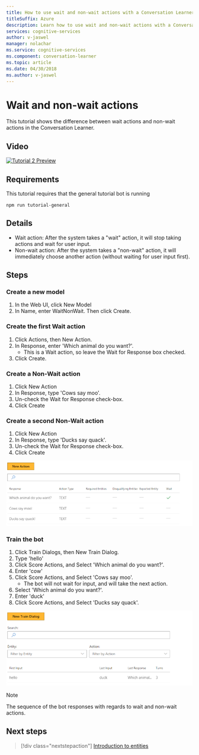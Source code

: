 ```yaml
---
title: How to use wait and non-wait actions with a Conversation Learner model - Microsoft Cognitive Services| Microsoft Docs
titleSuffix: Azure
description: Learn how to use wait and non-wait actions with a Conversation Learner model.
services: cognitive-services
author: v-jaswel
manager: nolachar
ms.service: cognitive-services
ms.component: conversation-learner
ms.topic: article
ms.date: 04/30/2018
ms.author: v-jaswel
---
```


# Wait and non-wait actions

This tutorial shows the difference between wait actions and non-wait actions in the Conversation Learner.

## Video

[![Tutorial 2 Preview](http://aka.ms/cl-tutorial-02-preview)](http://aka.ms/blis-tutorial-02)

## Requirements
This tutorial requires that the general tutorial bot is running

	npm run tutorial-general

## Details

- Wait action: After the system takes a "wait" action, it will stop taking actions and wait for user input.
- Non-wait action: After the system takes a "non-wait" action, it will immediately choose another action (without waiting for user input first).

## Steps

### Create a new model

1. In the Web UI, click New Model
2. In Name, enter WaitNonWait. Then click Create.

### Create the first Wait action

1. Click Actions, then New Action.
2. In Response, enter 'Which animal do you want?'.
	- This is a Wait action, so leave the Wait for Response box checked.
3. Click Create.

### Create a Non-Wait action

1. Click New Action
2. In Response, type 'Cows say moo'.
3. Un-check the Wait for Response check-box.
4. Click Create

### Create a second Non-Wait action

1. Click New Action
2. In Response, type 'Ducks say quack'.
3. Un-check the Wait for Response check-box.
4. Click Create

![](../media/tutorial2_actions.PNG)

### Train the bot

1. Click Train Dialogs, then New Train Dialog.
2. Type 'hello'
3. Click Score Actions, and Select 'Which animal do you want?'.
4. Enter 'cow'
5. Click Score Actions, and Select 'Cows say moo'.
	- The bot will not wait for input, and will take the next action.
2. Select 'Which animal do you want?'.
3. Enter 'duck'
5. Click Score Actions, and Select 'Ducks say quack'.

![](../media/tutorial2_dialogs.PNG)

> [!NOTE]
> The sequence of the bot responses with regards to wait and non-wait actions.

## Next steps

> [!div class="nextstepaction"]
> [Introduction to entities](./3-introduction-to-entities.md)
